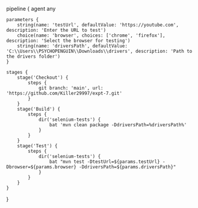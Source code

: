 pipeline {
    agent any

    parameters {
        string(name: 'testUrl', defaultValue: 'https://youtube.com', description: 'Enter the URL to test')
        choice(name: 'browser', choices: ['chrome', 'firefox'], description: 'Select the browser for testing')
        string(name: 'driversPath', defaultValue: 'C:\\Users\\PSYCHOPENGUIN\\Downloads\\drivers', description: 'Path to the drivers folder')
    }

    stages {
        stage('Checkout') {
            steps {
                git branch: 'main', url: 'https://github.com/Killer29997/expt-7.git'
            }
        }
        stage('Build') {
            steps {
                dir('selenium-tests') {
                    bat 'mvn clean package -DdriversPath=%driversPath%'
                }
            }
        }
        stage('Test') {
            steps {
                dir('selenium-tests') {
                    bat "mvn test -DtestUrl=${params.testUrl} -Dbrowser=${params.browser} -DdriversPath=${params.driversPath}"
                }
            }
        }
    }
}
